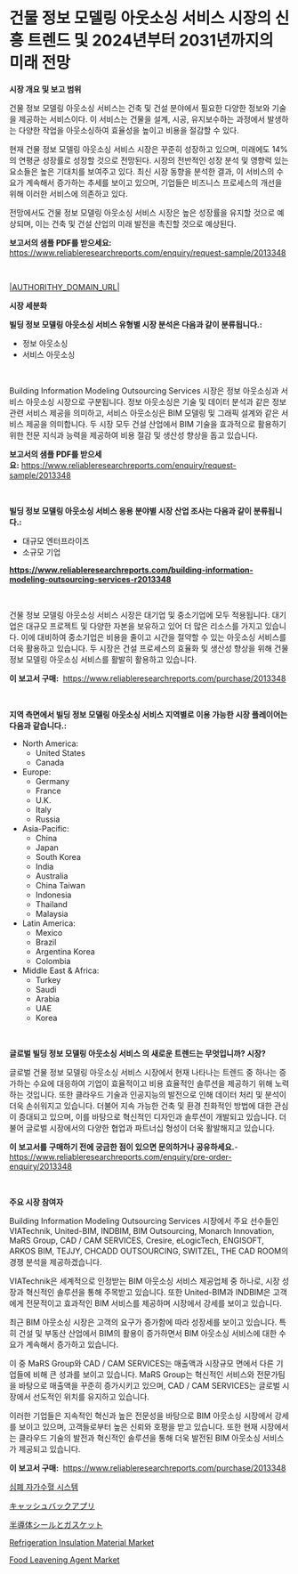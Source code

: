 <p><h1>건물 정보 모델링 아웃소싱 서비스 시장의 신흥 트렌드 및 2024년부터 2031년까지의 미래 전망</h1></p><p><strong>시장 개요 및 보고 범위</strong></p>
<p><p>건물 정보 모델링 아웃소싱 서비스는 건축 및 건설 분야에서 필요한 다양한 정보와 기술을 제공하는 서비스이다. 이 서비스는 건물을 설계, 시공, 유지보수하는 과정에서 발생하는 다양한 작업을 아웃소싱하여 효율성을 높이고 비용을 절감할 수 있다. </p><p>현재 건물 정보 모델링 아웃소싱 서비스 시장은 꾸준히 성장하고 있으며, 미래에도 14%의 연평균 성장률로 성장할 것으로 전망된다. 시장의 전반적인 성장 분석 및 영향력 있는 요소들은 높은 기대치를 보여주고 있다. 최신 시장 동향을 분석한 결과, 이 서비스의 수요가 계속해서 증가하는 추세를 보이고 있으며, 기업들은 비즈니스 프로세스의 개선을 위해 이러한 서비스에 의존하고 있다.</p><p>전망에서도 건물 정보 모델링 아웃소싱 서비스 시장은 높은 성장률을 유지할 것으로 예상되며, 이는 건축 및 건설 산업의 미래 발전을 촉진할 것으로 예상된다.</p></p>
<p><strong>보고서의 샘플 PDF를 받으세요:</strong> <a href="https://www.reliableresearchreports.com/enquiry/request-sample/2013348">https://www.reliableresearchreports.com/enquiry/request-sample/2013348</a></p>
<p>&nbsp;</p>
<p><a href="|AUTHORITHY_DOMAIN_URL|">|AUTHORITHY_DOMAIN_URL|</a></p>
<p><strong>시장 세분화</strong></p>
<p><strong>빌딩 정보 모델링 아웃소싱 서비스 유형별 시장 분석은 다음과 같이 분류됩니다.:</strong></p>
<p><ul><li>정보 아웃소싱</li><li>서비스 아웃소싱</li></ul></p>
<p>&nbsp;</p>
<p><p>Building Information Modeling Outsourcing Services 시장은 정보 아웃소싱과 서비스 아웃소싱 시장으로 구분됩니다. 정보 아웃소싱은 기술 및 데이터 분석과 같은 정보 관련 서비스 제공을 의미하고, 서비스 아웃소싱은 BIM 모델링 및 그래픽 설계와 같은 서비스 제공을 의미합니다. 두 시장 모두 건설 산업에서 BIM 기술을 효과적으로 활용하기 위한 전문 지식과 능력을 제공하여 비용 절감 및 생산성 향상을 돕고 있습니다.</p></p>
<p><strong>보고서의 샘플 PDF를 받으세요:</strong>&nbsp;<a href="https://www.reliableresearchreports.com/enquiry/request-sample/2013348">https://www.reliableresearchreports.com/enquiry/request-sample/2013348</a></p>
<p>&nbsp;</p>
<p><strong> 빌딩 정보 모델링 아웃소싱 서비스 응용 분야별 시장 산업 조사는 다음과 같이 분류됩니다.:</strong></p>
<p><ul><li>대규모 엔터프라이즈</li><li>소규모 기업</li></ul></p>
<p><strong><a href="https://www.reliableresearchreports.com/building-information-modeling-outsourcing-services-r2013348">https://www.reliableresearchreports.com/building-information-modeling-outsourcing-services-r2013348</a></strong></p>
<p>&nbsp;</p>
<p><p>건물 정보 모델링 아웃소싱 서비스 시장은 대기업 및 중소기업에 모두 적용됩니다. 대기업은 대규모 프로젝트 및 다양한 자본을 보유하고 있어 더 많은 리소스를 가지고 있습니다. 이에 대비하여 중소기업은 비용을 줄이고 시간을 절약할 수 있는 아웃소싱 서비스를 더욱 활용하고 있습니다. 두 시장은 건설 프로세스의 효율화 및 생산성 향상을 위해 건물 정보 모델링 아웃소싱 서비스를 활발히 활용하고 있습니다.</p></p>
<p><strong>이 보고서 구매:</strong>&nbsp; <a href="https://www.reliableresearchreports.com/purchase/2013348">https://www.reliableresearchreports.com/purchase/2013348</a></p>
<p>&nbsp;</p>
<p><strong>지역 측면에서 빌딩 정보 모델링 아웃소싱 서비스 지역별로 이용 가능한 시장 플레이어는 다음과 같습니다.:</strong></p>
<p><ul>
    <li>
        North America:
        <ul>
            <li>United States</li>
            <li>Canada</li>
        </ul>
    </li>
    <li>
        Europe:
        <ul>
            <li>Germany</li>
            <li>France</li>
            <li>U.K.</li>
            <li>Italy</li>
            <li>Russia</li>
        </ul>
    </li>
    <li>
        Asia-Pacific:
        <ul>
            <li>China</li>
            <li>Japan</li>
            <li>South Korea</li>
            <li>India</li>
            <li>Australia</li>
            <li>China Taiwan</li>
            <li>Indonesia</li>
            <li>Thailand</li>
            <li>Malaysia</li>
        </ul>
    </li>
    <li>
        Latin America:
        <ul>
            <li>Mexico</li>
            <li>Brazil</li>
            <li>Argentina Korea</li>
            <li>Colombia</li>
        </ul>
    </li>
    <li>
        Middle East & Africa:
        <ul>
            <li>Turkey</li>
            <li>Saudi</li>
            <li>Arabia</li>
            <li>UAE</li>
            <li>Korea</li>
        </ul>
    </li>
    </ul></p>
<p>&nbsp;</p>
<p><strong>글로벌 빌딩 정보 모델링 아웃소싱 서비스 의 새로운 트렌드는 무엇입니까? 시장?</strong></p>
<p><p>글로벌 건물 정보 모델링 아웃소싱 서비스 시장에서 현재 나타나는 트렌드 중 하나는 증가하는 수요에 대응하여 기업이 효율적이고 비용 효율적인 솔루션을 제공하기 위해 노력하는 것입니다. 또한 클라우드 기술과 인공지능의 발전으로 인해 데이터 처리 및 분석이 더욱 손쉬워지고 있습니다. 더불어 지속 가능한 건축 및 환경 친화적인 방법에 대한 관심이 증대되고 있으며, 이를 바탕으로 혁신적인 디자인과 솔루션이 개발되고 있습니다. 더불어 글로벌 시장에서의 다양한 협업과 파트너십 형성이 더욱 활발해지고 있습니다.</p></p>
<p><strong>이 보고서를 구매하기 전에 궁금한 점이 있으면 문의하거나 공유하세요.</strong>- <a href="https://www.reliableresearchreports.com/enquiry/pre-order-enquiry/2013348">https://www.reliableresearchreports.com/enquiry/pre-order-enquiry/2013348</a></p>
<p>&nbsp;</p>
<p><strong>주요 시장 참여자</strong></p>
<p><p>Building Information Modeling Outsourcing Services 시장에서 주요 선수들인 VIATechnik, United-BIM, INDBIM, BIM Outsourcing, Monarch Innovation, MaRS Group, CAD / CAM SERVICES, Cresire, eLogicTech, ENGISOFT, ARKOS BIM, TEJJY, CHCADD OUTSOURCING, SWITZEL, THE CAD ROOM의 경쟁 분석을 제공하겠습니다. </p><p>VIATechnik은 세계적으로 인정받는 BIM 아웃소싱 서비스 제공업체 중 하나로, 시장 성장과 혁신적인 솔루션을 통해 주목받고 있습니다. 또한 United-BIM과 INDBIM은 고객에게 전문적이고 효과적인 BIM 서비스를 제공하며 시장에서 강세를 보이고 있습니다.</p><p>최근 BIM 아웃소싱 시장은 고객의 요구가 증가함에 따라 성장세를 보이고 있습니다. 특히 건설 및 부동산 산업에서 BIM의 활용이 증가하면서 BIM 아웃소싱 서비스에 대한 수요가 계속해서 증가하고 있습니다.</p><p>이 중 MaRS Group와 CAD / CAM SERVICES는 매출액과 시장규모 면에서 다른 기업들에 비해 큰 성과를 보이고 있습니다. MaRS Group는 혁신적인 서비스와 전문가팀을 바탕으로 매출액을 꾸준히 증가시키고 있으며, CAD / CAM SERVICES는 글로벌 시장에서 선도적인 위치를 유지하고 있습니다.</p><p>이러한 기업들은 지속적인 혁신과 높은 전문성을 바탕으로 BIM 아웃소싱 시장에서 강세를 보이고 있으며, 고객들로부터 높은 신뢰와 호평을 받고 있습니다. 또한 현재 시장에서는 클라우드 기술의 발전과 혁신적인 솔루션을 통해 더욱 발전된 BIM 아웃소싱 서비스가 제공되고 있습니다.</p></p>
<p><strong>이 보고서 구매:</strong>&nbsp;&nbsp;<a href="https://www.reliableresearchreports.com/purchase/2013348">https://www.reliableresearchreports.com/purchase/2013348</a></p>
<p><p><a href="https://medium.com/@cierrahayes645/%EA%B8%80%EB%A1%9C%EB%B2%8C-%EC%8B%AC%ED%8F%90-%EC%9E%90%EA%B0%80-%EC%88%98%ED%98%88-%EC%8B%9C%EC%8A%A4%ED%85%9C-%EC%8B%9C%EC%9E%A5%EC%9D%98-%ED%8F%AC%EA%B4%84%EC%A0%81-%EB%B6%84%EC%84%9D-%EC%84%B1%EC%9E%A5-%EB%8F%99%ED%96%A5-%EB%B0%8F-%EC%8B%9C%EC%9E%A5-%EC%98%88%EC%B8%A1-2024-2031-6ca18f4c6974">심폐 자가수혈 시스템</a></p><p><a href="https://github.com/LenoraKris2023/Market-Research-Report-List-1/blob/main/1534876117898.md">キャッシュバックアプリ</a></p><p><a href="https://github.com/Fatimaklein1/Market-Research-Report-List-1/blob/main/8314626117897.md">半導体シールとガスケット</a></p><p><a href="https://github.com/HenrietteMills1/Market-Research-Report-List-1/blob/main/refrigeration-insulation-material-market.md">Refrigeration Insulation Material Market</a></p><p><a href="https://issuu.com/reportprime-2/docs/food-leavening-agent-market-size-2030.pptx">Food Leavening Agent Market</a></p></p>